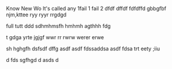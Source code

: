 Know
New
Wo
It's called any 
1fail 1
 fail 2
dfdf
dffdf
fdfdffd
gbbgfbf
njm,kttee
ryy
ryyr
rrgdgd

full
tutt
ddd
sdhmhmsfh
hmhmh
agthhh
fdg

t
gdga
yrte
jgjgf
wwr rr
rwrw
werer
erwe

sh
hghgfh
dsfsdf
dffg
asdf
asdf
fdssaddsa
asdf
fdsa
trt
eety
;iiu

d
fds
sgfhgd
d
asds
d



